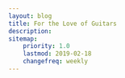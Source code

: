 ```yaml
---
layout: blog
title: For the Love of Guitars
description: 
sitemap:
    priority: 1.0
    lastmod: 2019-02-18
    changefreq: weekly
---
```

